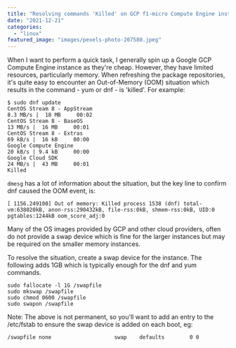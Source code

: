 ```yaml
---
title: "Resolving commands 'Killed' on GCP f1-micro Compute Engine instances"
date: "2021-12-21"
categories: 
  - "linux"
featured_image: "images/pexels-photo-207580.jpeg"
---
```


When I want to perform a quick task, I generally spin up a Google GCP Compute Engine instance as they're cheap. However, they have limited resources, particularly memory. When refreshing the package repositories, it's quite easy to encounter an Out-of-Memory (OOM) situation which results in the command - yum or dnf - is 'killed'. For example:

```
$ sudo dnf update 
CentOS Stream 8 - AppStream                                                                                                  8.3 MB/s |  18 MB     00:02    
CentOS Stream 8 - BaseOS                                                                                                      13 MB/s |  16 MB     00:01    
CentOS Stream 8 - Extras                                                                                                      69 kB/s |  16 kB     00:00    
Google Compute Engine                                                                                                         20 kB/s | 9.4 kB     00:00    
Google Cloud SDK                                                                                                              24 MB/s |  43 MB     00:01    
Killed
```

`dmesg` has a lot of information about the situation, but the key line to confirm dnf caused the OOM event, is:

```
[ 1156.249100] Out of memory: Killed process 1538 (dnf) total-vm:638020kB, anon-rss:290432kB, file-rss:0kB, shmem-rss:0kB, UID:0 pgtables:1244kB oom_score_adj:0
```

Many of the OS images provided by GCP and other cloud providers, often do not provide a swap device which is fine for the larger instances but may be required on the smaller memory instances.

To resolve the situation, create a swap device for the instance. The following adds 1GB which is typically enough for the dnf and yum commands.

```
sudo fallocate -l 1G /swapfile
sudo mkswap /swapfile
sudo chmod 0600 /swapfile
sudo swapon /swapfile
```

Note: The above is not permanent, so you'll want to add an entry to the /etc/fstab to ensure the swap device is added on each boot, eg:

```
/swapfile none                    swap    defaults        0 0
```
